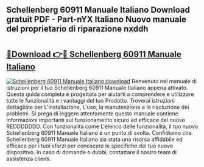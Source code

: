 ## Schellenberg 60911 Manuale Italiano Download gratuit PDF - Part-nYX Italiano Nuovo manuale del proprietario di riparazione nxddh

# <h2><a href="http://dfdp2y.blite.top/?on=Schellenberg+60911+Manuale+Italiano">🔗Download 👉🔴 Schellenberg 60911 Manuale Italiano</a></h2>

[![Schellenberg 60911 Manuale Italiano download](https://i.imgur.com/lujVjoI.png)](http://dfdp2y.blite.top/?on=Schellenberg+60911+Manuale+Italiano)
Benvenuto nel manuale di istruzioni per il tuo Schellenberg 60911 Manuale Italiano appena attivato. Questa guida completa è progettata per aiutarti a comprendere e utilizzare tutte le funzionalità e i vantaggi del tuo Prodotto. Troverai istruzioni dettagliate per L'installazione, L'uso, la manutenzione e la risoluzione dei problemi. Si prega di leggere attentamente questo manuale contiene informazioni importanti sul funzionamento sicuro ed efficace del nuovo REDDDDDDD. Con funzionalità come L'elenco delle funzionalità, il tuo nuovo Schellenberg 60911 Manuale Italiano è un punto di svolta. Confidiamo che Schellenberg 60911 Manuale Italiano sia stata una risorsa affidabile ed efficace per i tuoi sforzi per conoscere le specifiche del tuo nuovo dispositivo. In caso di domande o dubbi, contattare il nostro team di assistenza clienti.
